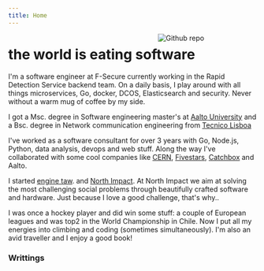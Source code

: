 ```yaml
---
title: Home
---
```


[<img src="https://static1.squarespace.com/static/51b3dc8ee4b051b96ceb10de/t/5578521ae4b0ef891200c593/1433948699416/?format=750w" style="max-width:300px;min-width:200px;float:right;" alt="Github repo" />](https://github.com/goodroot/hugo-classic)

# the world is eating software

I'm a software engineer at F-Secure currently working in the Rapid Detection 
Service backend team. On a daily basis, I play around with all things 
microservices, Go, docker, DCOS, Elasticsearch and security. Never 
without a warm mug of coffee by my side.

I got a Msc. degree in Software engineering master's at <a href="http://www.aalto.fi/en/" target="_blank">Aalto University</a>
and a Bsc. degree in Network communication engineering from <a href="https://tecnico.ulisboa.pt/en/" target="_blank">Tecnico Lisboa</a> 

I've worked as a software consultant for over 3 years with  Go, Node.js, Python, 
data analysis, devops and web stuff. 
Along the way I've collaborated with some cool companies like 
<a href="http://home.web.cern.ch/" target="_blank">CERN</a>, 
<a href="http://fivestars.com" target="_blank">Fivestars</a>, 
<a href="http://getcatchbox.com" target="_blank">Catchbox</a> and Aalto.
 
I started  <a href="https://enginetaw.com" target="_blank">engine taw</a>. 
and <a href="http://northimpact.com" target="_blank">North Impact</a>. 
At North Impact we aim at solving the most challenging social problems 
through beautifully crafted software and hardware. Just because I love a
good challenge, that's why..

I was once a hockey player and did win some stuff: a couple of European 
leagues and was top2 in the World Championship in Chile. Now I put all 
my energies into climbing and coding (sometimes simultaneously). I'm 
also an avid traveller and I enjoy a good book!

### Writtings
